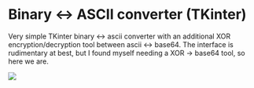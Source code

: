 # Binary <-> ASCII converter (TKinter)
Very simple TKinter binary <-> ascii converter with an additional XOR encryption/decryption tool between ascii <-> base64. The interface is rudimentary at best, but I found myself needing a XOR -> base64 tool, so here we are.

![](https://i.imgur.com/gxGf7OJ.png)
